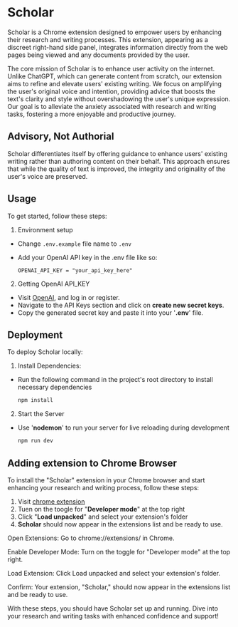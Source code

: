 # Scholar

Scholar is a Chrome extension designed to empower users by enhancing their research and writing processes. This extension, appearing as a discreet right-hand side panel, integrates information directly from the web pages being viewed and any documents provided by the user.

The core mission of Scholar is to enhance user activity on the internet. Unlike ChatGPT, which can generate content from scratch, our extension aims to refine and elevate users' existing writing. We focus on amplifying the user's original voice and intention, providing advice that boosts the text's clarity and style without overshadowing the user's unique expression. Our goal is to alleviate the anxiety associated with research and writing tasks, fostering a more enjoyable and productive journey.

## Advisory, Not Authorial

Scholar differentiates itself by offering guidance to enhance users' existing writing rather than authoring content on their behalf. This approach ensures that while the quality of text is improved, the integrity and originality of the user's voice are preserved.

## Usage

To get started, follow these steps:

1. Environment setup
  - Change `.env.example` file name to `.env`
  - Add your OpenAI API key in the .env file like so:

    ```phyton
    OPENAI_API_KEY = "your_api_key_here"
    ```


2. Getting OpenAI API_KEY
  - Visit [OpenAI](https://platform.openai.com/docs/introduction), and log in or register.
  - Navigate to the API Keys section and click on **create new secret keys**.
  - Copy the generated secret key and paste it into your '**.env**' file.


## Deployment

To deploy Scholar locally:

1. Install Dependencies:
  - Run the following command in the project's root directory to install necessary dependencies

      ```bash
      npm install
      ```

2. Start the Server
  - Use '**nodemon**' to run your server for live reloading during development
  
    ```bash
    npm run dev
     ```

## Adding extension to Chrome Browser

To install the "Scholar" extension in your Chrome browser and start enhancing your research and writing process, follow these steps:

1. Visit [chrome extension](chrome://extensions/)
2. Tuen on the toogle for "**Developer mode**" at the top right
3. Click "**Load unpacked**" and select your extension's folder
4. **Scholar** should now appear in the extensions list and be ready to use.

Open Extensions: Go to chrome://extensions/ in Chrome.

Enable Developer Mode: Turn on the toggle for "Developer mode" at the top right.

Load Extension: Click Load unpacked and select your extension's folder.

Confirm: Your extension, "Scholar," should now appear in the extensions list and be ready to use.

With these steps, you should have Scholar set up and running. Dive into your research and writing tasks with enhanced confidence and support!